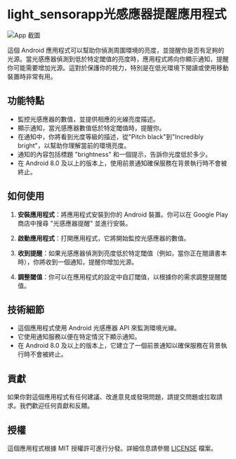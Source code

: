 # light_sensorapp光感應器提醒應用程式

![App 截圖](screenshot.png)

這個 Android 應用程式可以幫助你偵測周圍環境的亮度，並提醒你是否有足夠的光源。當光感應器偵測到低於特定閾值的亮度時，應用程式將向你顯示通知，提醒你可能需要增加光源。這對於保護你的視力，特別是在低光環境下閱讀或使用移動裝置時非常有用。

## 功能特點

- 監控光感應器的數值，並提供相應的光線亮度描述。
- 顯示通知，當光感應器數值低於特定閾值時，提醒你。
- 在通知中，你將看到光度等級的描述，從"Pitch black"到"Incredibly bright"，以幫助你理解當前的環境亮度。
- 通知的內容包括標題 "brightness" 和一個提示，告訴你光度低於多少。
- 在 Android 8.0 及以上的版本上，使用前景通知確保服務在背景執行時不會被終止。

## 如何使用

1. **安裝應用程式**：將應用程式安裝到你的 Android 裝置。你可以在 Google Play 商店中搜尋 "光感應器提醒" 並進行安裝。

2. **啟動應用程式**：打開應用程式，它將開始監控光感應器的數值。

3. **收到提醒**：如果光感應器偵測到亮度低於特定閾值（例如，當你正在閱讀書本時），你將收到一個通知，提醒你增加光源。

4. **調整閾值**：你可以在應用程式的設定中自訂閾值，以根據你的需求調整提醒閾值。

## 技術細節

- 這個應用程式使用 Android 光感應器 API 來監測環境光線。
- 它使用通知服務以便在特定情況下顯示通知。
- 在 Android 8.0 及以上的版本上，它建立了一個前景通知以確保服務在背景執行時不會被終止。

## 貢獻

如果你對這個應用程式有任何建議、改進意見或發現問題，請提交問題或拉取請求。我們歡迎任何貢獻和反饋。

## 授權

這個應用程式根據 MIT 授權許可進行分發。詳細信息請參閱 [LICENSE](LICENSE) 檔案。

